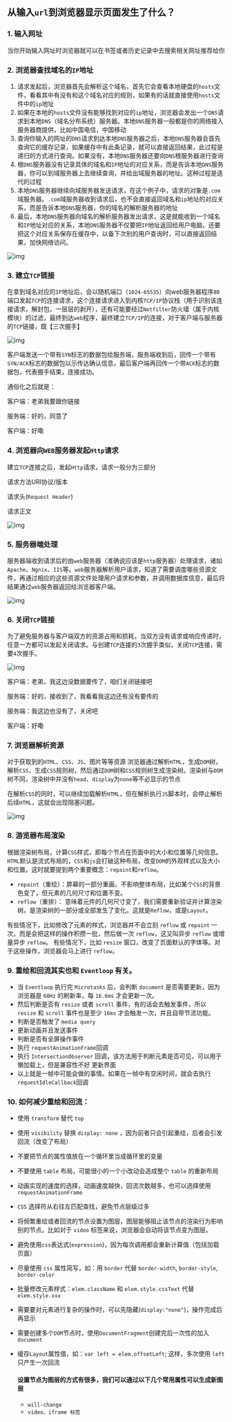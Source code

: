 ## 从输入`url`到浏览器显示页面发生了什么？
### 1. 输入网址
当你开始输入网址时浏览器就可以在书签或者历史记录中去搜索相关网址推荐给你
### 2. 浏览器查找域名的`IP`地址
  1. 请求发起后，浏览器首先会解析这个域名，首先它会查看本地硬盘的`hosts`文件，看看其中有没有和这个域名对应的规则，如果有的话就直接使用`hosts`文件中的`ip`地址
  2. 如果在本地的`hosts`文件没有能够找到对应的`ip`地址，浏览器会发出一个`DNS`请求到本地`DNS`（域名分布系统）服务器。本地`DNS`服务器一般都是你的网络接入服务器商提供，比如中国电信，中国移动
  3. 查询你输入的网址的`DNS`请求到达本地`DNS`服务器之后，本地`DNS`服务器会首先查询它的缓存记录，如果缓存中有此条记录，就可以直接返回结果，此过程是递归的方式进行查询。如果没有，本地`DNS`服务器还要向`DNS`根服务器进行查询
  4. 根`DNS`服务器没有记录具体的域名和`IP`地址的对应关系，而是告诉本地`DNS`服务器，你可以到域服务器上去继续查询，并给出域服务器的地址。这种过程是迭代的过程
  5. 本地`DNS`服务器继续向域服务器发送请求，在这个例子中，请求的对象是`.com`域服务器。`.com`域服务器收到请求后，也不会直接返回域名和`ip`地址的对应关系，而是告诉本地`DNS`服务器，你的域名的解析服务器的地址
  6. 最后，本地`DNS`服务器向域名的解析服务器发出请求，这是就能收到一个域名和`IP`地址对应的关系，本地`DNS`服务器不仅要把`IP`地址返回给用户电脑，还要把这个对应关系保存在缓存中，以备下次别的用户查询时，可以直接返回结果，加快网络访问。

![img](https://images2017.cnblogs.com/blog/1171046/201712/1171046-20171226173034151-855747573.jpg)

### 3. 建立`TCP`链接
在拿到域名对应的`IP`地址后，会以随机端口（`1024-65535`）向web服务器程序`80`端口发起`TCP`的连接请求，这个连接请求进入到内核`TCP/IP`协议栈（用于识别该连接请求，解封包，一层层的剥开），还有可能要经过`Netfilter`防火墙（属于内核模块）的过滤，最终到达`web`程序，最终建立`TCP/IP`的连接，对于客户端与服务器的`TCP`链接，既【三次握手】

![img](https://img2018.cnblogs.com/blog/1171046/201904/1171046-20190409190539159-883745097.png)

客户端发送一个带有`SYN`标志的数据包给服务端，服务端收到后，回传一个带有`SYN/ACK`标志的数据包以示传达确认信息，最后客户端再回传一个带`ACK`标志的数据包，代表握手结束，连接成功。

通俗化之后就是：

客户端：老弟我要跟你链接

服务端：好的，同意了

客户端：好嘞
### 4. 浏览器向`WEB`服务器发起`Http`请求
建立`TCP`连接之后，发起`Http`请求，请求一般分为三部分

请求方法URI协议/版本

请求头(`Request Header`)

请求正文

![img](https://img-blog.csdn.net/20180519235118178?watermark/2/text/aHR0cHM6Ly9ibG9nLmNzZG4ubmV0L0FsZXhzaGk1/font/5a6L5L2T/fontsize/400/fill/I0JBQkFCMA==/dissolve/70)

### 5. 服务器端处理
服务器端收到请求后的由`web`服务器（准确说应该是`http`服务器）处理请求，诸如`Apache`、`Ngnix`、`IIS`等。`web`服务器解析用户请求，知道了需要调度哪些资源文件，再通过相应的这些资源文件处理用户请求和参数，并调用数据库信息，最后将结果通过`web`服务器返回给浏览器客户端。

![img](https://img2018.cnblogs.com/blog/1171046/201904/1171046-20190409191054591-1163748805.png)

### 6. 关闭`TCP`链接
为了避免服务器与客户端双方的资源占用和损耗，当双方没有请求或响应传递时，任意一方都可以发起关闭请求。与创建`TCP`连接的`3`次握手类似，关闭`TCP`连接，需要`4`次握手。

![img](https://img2018.cnblogs.com/blog/1171046/201904/1171046-20190409191208891-688664454.png)

客户端：老弟，我这边没数据要传了，咱们关闭链接吧

服务端：好的，接收到了，我看看我这边还有没有要传的

服务端：我这边也没有了，关闭吧

客户端：好嘞

### 7. 浏览器解析资源
对于获取到的`HTML`、`CSS`、`JS`、图片等等资源
浏览器通过解析`HTML`，生成`DOM`树，解析`CSS`，生成`CSS`规则树，然后通过`DOM`树和`CSS`规则树生成渲染树。渲染树与`DOM`树不同，渲染树中并没有`head`、`display`为`none`等不必显示的节点

在解析`CSS`的同时，可以继续加载解析`HTML`，但在解析执行`JS`脚本时，会停止解析后续`HTML`，这就会出现阻塞问题。

![img](https://user-gold-cdn.xitu.io/2018/2/22/161bb3c9b220f8cb?imageView2/0/w/1280/h/960/format/webp/ignore-error/1)

### 8. 游览器布局渲染
根据渲染树布局，计算`CSS`样式，即每个节点在页面中的大小和位置等几何信息。`HTML`默认是流式布局的，`CSS`和`js`会打破这种布局，改变`DOM`的外观样式以及大小和位置。这时就要提到两个重要概念：`repaint`和`reflow`。

* `repaint`（重绘）：屏幕的一部分重画，不影响整体布局，比如某个`CSS`的背景色变了，但元素的几何尺寸和位置不变。
* `reflow`（重排）： 意味着元件的几何尺寸变了，我们需要重新验证并计算渲染树。是渲染树的一部分或全部发生了变化。这就是`Reflow`，或是`Layout`。

有些情况下，比如修改了元素的样式，浏览器并不会立刻 `reflow` 或 `repaint` 一次，而是会把这样的操作积攒一批，然后做一次 `reflow`，这又叫异步 `reflow` 或增量异步 `reflow`。
有些情况下，比如 `resize` 窗口，改变了页面默认的字体等。对于这些操作，浏览器会马上进行 `reflow`。

### 9. 重绘和回流其实也和 `Eventloop` 有关。

* 当 `Eventloop` 执行完 `Microtasks` 后，会判断 `document` 是否需要更新，因为浏览器是 `60Hz` 的刷新率，每 `16.6ms` 才会更新一次。
* 然后判断是否有 `resize` 或者 `scroll` 事件，有的话会去触发事件，所以 `resize` 和 `scroll` 事件也是至少 `16ms` 才会触发一次，并且自带节流功能。
* 判断是否触发了 `media query`
* 更新动画并且发送事件
* 判断是否有全屏操作事件
* 执行 `requestAnimationFrame`回调
* 执行 `IntersectionObserver` 回调，该方法用于判断元素是否可见，可以用于懒加载上，但是兼容性不好 更新界面
* 以上就是一帧中可能会做的事情。如果在一帧中有空闲时间，就会去执行 `requestIdleCallback`回调

### 10. 如何减少重绘和回流：

* 使用 `transform` 替代 `top`
* 使用 `visibility` 替换 `display: none` ，因为前者只会引起重绘，后者会引发回流（改变了布局）
* 不要把节点的属性值放在一个循环里当成循环里的变量
* 不要使用 `table` 布局，可能很小的一个小改动会造成整个 `table` 的重新布局
* 动画实现的速度的选择，动画速度越快，回流次数越多，也可以选择使用 `requestAnimationFrame`
* `CSS` 选择符从右往左匹配查找，避免节点层级过多
* 将频繁重绘或者回流的节点设置为图层，图层能够阻止该节点的渲染行为影响别的节点。比如对于 `video` 标签来说，浏览器会自动将该节点变为图层。
* 避免使用`css`表达式(`expression`)，因为每次调用都会重新计算值（包括加载页面）
* 尽量使用 `css` 属性简写，如：用 `border` 代替 `border-width`, `border-style`, `border-color`
* 批量修改元素样式：`elem.className` 和 `elem.style.cssText` 代替 `elem.style.xxx`
* 需要要对元素进行复杂的操作时，可以先隐藏(`display:"none"`)，操作完成后再显示
* 需要创建多个`DOM`节点时，使用`DocumentFragment`创建完后一次性的加入`document`
* 缓存`Layout`属性值，如：`var left = elem.offsetLeft`; 这样，多次使用 `left` 只产生一次回流

  #### 设置节点为图层的方式有很多，我们可以通过以下几个常用属性可以生成新图层
  * `will-change`
  * `video、iframe 标签`
